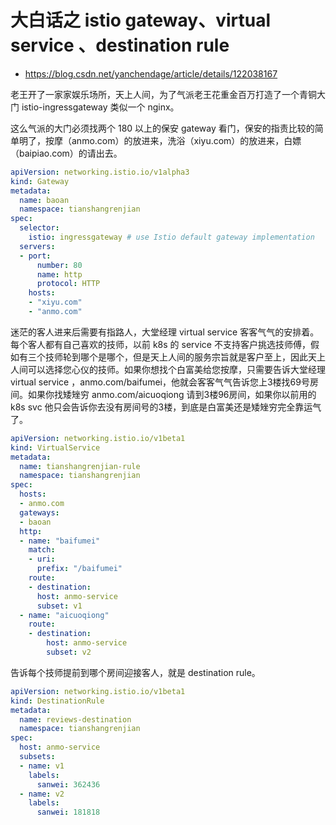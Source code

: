 # 大白话之 istio gateway、virtual service 、destination rule

* https://blog.csdn.net/yanchendage/article/details/122038167

老王开了一家家娱乐场所，天上人间，为了气派老王花重金百万打造了一个青铜大门 istio-ingressgateway 类似一个 nginx。

这么气派的大门必须找两个 180 以上的保安 gateway 看门，保安的指责比较的简单明了，按摩（anmo.com）的放进来，洗浴（xiyu.com）的放进来，白嫖（baipiao.com）的请出去。

```yaml
apiVersion: networking.istio.io/v1alpha3
kind: Gateway
metadata:
  name: baoan
  namespace: tianshangrenjian
spec:
  selector:
    istio: ingressgateway # use Istio default gateway implementation
  servers:
  - port:
      number: 80
      name: http
      protocol: HTTP
    hosts:
    - "xiyu.com"
    - "anmo.com"
```

迷茫的客人进来后需要有指路人，大堂经理 virtual service 客客气气的安排着。每个客人都有自己喜欢的技师，以前 k8s 的 service 不支持客户挑选技师傅，假如有三个技师轮到哪个是哪个，但是天上人间的服务宗旨就是客户至上，因此天上人间可以选择您心仪的技师。如果你想找个白富美给您按摩，只需要告诉大堂经理 virtual service ，anmo.com/baifumei，他就会客客气气告诉您上3楼找69号房间。如果你找矮矬穷 anmo.com/aicuoqiong 请到3楼96房间，如果你以前用的 k8s svc 他只会告诉你去没有房间号的3楼，到底是白富美还是矮矬穷完全靠运气了。

```yaml
apiVersion: networking.istio.io/v1beta1
kind: VirtualService
metadata:
  name: tianshangrenjian-rule
  namespace: tianshangrenjian
spec:
  hosts:
  - anmo.com
  gateways:
  - baoan
  http:
  - name: "baifumei"
    match:
    - uri:
      prefix: "/baifumei"
    route:
    - destination:
      host: anmo-service
      subset: v1
  - name: "aicuoqiong"
    route:
    - destination:
        host: anmo-service
        subset: v2

```

告诉每个技师提前到哪个房间迎接客人，就是 destination rule。

```yaml
apiVersion: networking.istio.io/v1beta1
kind: DestinationRule
metadata:
  name: reviews-destination
  namespace: tianshangrenjian
spec:
  host: anmo-service
  subsets:
  - name: v1
    labels:
      sanwei: 362436
  - name: v2
    labels:
      sanwei: 181818

```
